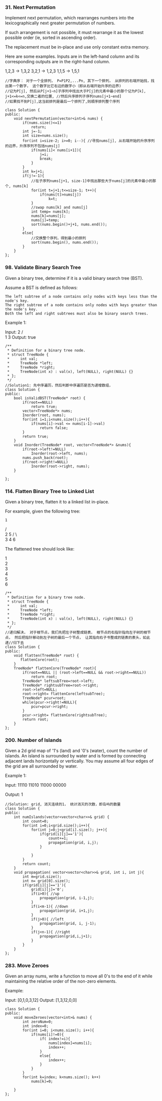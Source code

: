 ### 31. Next Permutation
Implement next permutation, which rearranges numbers into the lexicographically next greater permutation of numbers.

If such arrangement is not possible, it must rearrange it as the lowest possible order (ie, sorted in ascending order).

The replacement must be in-place and use only constant extra memory.

Here are some examples. Inputs are in the left-hand column and its corresponding outputs are in the right-hand column.

1,2,3 → 1,3,2
3,2,1 → 1,2,3
1,1,5 → 1,5,1
```
//字典序： 对于一个全排列， P=P1P2,...Pn, 其下一个排列， 从排列的右端开始找，找出第一个数字， 这个数字比它右边的数字小（即从右端开始升序的边界)
//记为P[j], 然后从P[j+1~n]子序列中找出大于P[j]的元素中最小的那个记为P[k], j+1<=k<=n,交换二者的位置, //然后升序排列子序列nums[j+1~end]
//如果找不到P[j],这当前排列是最后一个排列了,则顺序排列整个序列

class Solution {
public:
    void nextPermutation(vector<int>& nums) {
        if(nums.size()<=1)
            return;
        int j=-1;
        int size=nums.size();
        for(int i=size-2; i>=0; i--){ //寻找nums[j], 从右端开始的升序序列的边界，升序序列不包括nums[j]
            if(nums[i]< nums[i+1]){
                j=i;
                break;
            }
        }
        int k=j+1;
        if(j!=-1){
            //在子序列nums[j+1, size-1]中找出那些大于nums[j]的元素中最小的那个, nums[k]  
            for(int t=j+1;t<=size-1; t++){
                if(nums[t]>nums[j])
                    k=t;            
            }
            //swap nums[k] and nums[j]
            int temp= nums[k];
            nums[k]=nums[j];
            nums[j]=temp;
            sort(nums.begin()+j+1, nums.end());
        }
        else{
            //交换整个序列，得到最小的排列
            sort(nums.begin(), nums.end());
        }
    }
};

```
### 98. Validate Binary Search Tree
Given a binary tree, determine if it is a valid binary search tree (BST).

Assume a BST is defined as follows:

    The left subtree of a node contains only nodes with keys less than the node's key.
    The right subtree of a node contains only nodes with keys greater than the node's key.
    Both the left and right subtrees must also be binary search trees.

Example 1:

Input:
    2
   / \
  1   3
Output: true
```
/**
 * Definition for a binary tree node.
 * struct TreeNode {
 *     int val;
 *     TreeNode *left;
 *     TreeNode *right;
 *     TreeNode(int x) : val(x), left(NULL), right(NULL) {}
 * };
 */
//Solution1: 先中序遍历，然后判断中序遍历是否为递增数组，
class Solution {
public:
    bool isValidBST(TreeNode* root) {
        if(root==NULL)
            return true;
        vector<TreeNode*> nums;
        Inorder(root, nums);
        for(int i=1;i<nums.size();i++){
            if(nums[i]->val <= nums[i-1]->val)
                return false;
        }
        return true;
    }
    void Inorder(TreeNode* root, vector<TreeNode*> &nums){
        if(root->left!=NULL)
            Inorder(root->left, nums);
        nums.push_back(root);
        if(root->right!=NULL)
            Inorder(root->right, nums);
    }
    
};
```
### 114. Flatten Binary Tree to Linked List
Given a binary tree, flatten it to a linked list in-place.

For example, given the following tree:

    1
   / \
  2   5
 / \   \
3   4   6

The flattened tree should look like:

1
 \
  2
   \
    3
     \
      4
       \
        5
         \
          6

```
/**
 * Definition for a binary tree node.
 * struct TreeNode {
 *     int val;
 *     TreeNode *left;
 *     TreeNode *right;
 *     TreeNode(int x) : val(x), left(NULL), right(NULL) {}
 * };
 */
//递归解决， 对于根节点，我们先把左子树整成链表， 根节点的右指针指向左子树的根节点， 然后把指针移动到左子树的最后一个节点， 让其指向右子书整成的链表的表头，如此递//归下去
class Solution {
public:
    void flatten(TreeNode* root) {
       flattenCore(root);
    }
    TreeNode* flattenCore(TreeNode* root){
        if(root==NULL || (root->left==NULL && root->right==NULL))
            return root;
        TreeNode* leftsubTree=root->left;
        TreeNode* rightsubTree=root->right;
        root->left=NULL;
        root->right= flattenCore(leftsubTree);
        TreeNode* pcur=root;
        while(pcur->right!=NULL){
            pcur=pcur->right;
        }
        pcur->right= flattenCore(rightsubTree);
        return root;
    }
};
```
### 200. Number of Islands
Given a 2d grid map of '1's (land) and '0's (water), count the number of islands. An island is surrounded by water and is formed by connecting adjacent lands horizontally or vertically. You may assume all four edges of the grid are all surrounded by water.

Example 1:

Input:
11110
11010
11000
00000

Output: 1
```
//Solution: grid, 消灭连续的1， 统计消灭的次数，即岛屿的数量
class Solution {
public:
    int numIslands(vector<vector<char>>& grid) {
        int count=0;
        for(int i=0;i<grid.size();i++){
            for(int j=0;j<grid[i].size(); j++){
                if(grid[i][j]=='1'){
                    count+=1;
                    propagation(grid, i,j);
                }
                
            }
        }
        return count;
    }
    void propagation( vector<vector<char>>& grid, int i, int j){
        int m=grid.size();
        int n= grid[0].size();
        if(grid[i][j]=='1'){
            grid[i][j]='0';
            if(i>0){ //up
                propagation(grid, i-1,j);
            }
            if(i<m-1){ //down
                propagation(grid, i+1,j);
            }
            if(j>0){ //left
                propagation(grid, i, j-1);
            }
            if(j<n-1){ //right
                propagation(grid,i,j+1);
            }
        }
    }
};
```
### 283. Move Zeroes
Given an array nums, write a function to move all 0's to the end of it while maintaining the relative order of the non-zero elements.

Example:

Input: [0,1,0,3,12]
Output: [1,3,12,0,0]
```
class Solution {
public:
    void moveZeroes(vector<int>& nums) {
        int zeroNum=0;
        int index=0;
        for(int i=0; i<nums.size(); i++){
            if(nums[i]!=0){
                if( index!=i){
                    nums[index]=nums[i];
                    index++;
                }
                else{
                    index++;
                }
            }
        }
        for(int k=index; k<nums.size(); k++)
            nums[k]=0;
        
    }
};
```
